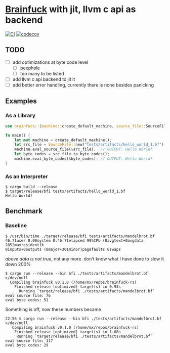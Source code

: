# [Brainfuck](https://en.wikipedia.org/wiki/Brainfuck) with jit, llvm c api as backend

[![CI](https://github.com/mo-xiaoming/brainfuck/actions/workflows/build.yml/badge.svg)](https://github.com/mo-xiaoming/brainfuck/actions/workflows/build.yml)
[![codecov](https://codecov.io/gh/mo-xiaoming/brainfuck/branch/main/graph/badge.svg?token=04MMF2MJGH)](https://codecov.io/gh/mo-xiaoming/brainfuck)

## TODO

- [ ] add optimizations at byte code level
  - [ ] peephole
  - [ ] too many to be listed
- [ ] add llvm c api backend to jit it
- [ ] add better error handling, currently there is none besides panicking

## Examples

### As a Library

```rust
use brainfuck::{machine::create_default_machine, source_file::SourceFile};

fn main() {
    let mut machine = create_default_machine();
    let src_file = SourceFile::new("tests/artifacts/hello_world_1.bf").unwrap();
    machine.eval_source_file(&src_file);  // OUTPUT: Hello World!
    let byte_codes = src_file.to_byte_codes();
    machine.eval_byte_codes(&byte_codes); // OUTPUT: Hello World!
}
```

### As an Interpreter

```text
$ cargo build --release
$ target/release/bfi tests/artifacts/hello_world_1.bf
Hello World!
```

## Benchmark

### Baseline

```text
$ /usr/bin/time ./target/release/bfi tests/artifacts/mandelbrot.bf
46.71user 0.00system 0:46.71elapsed 99%CPU (0avgtext+0avgdata 2852maxresident)k
0inputs+0outputs (0major+301minor)pagefaults 0swaps
```

*above data is not true*, not any more. don't know what I have done to slow it down 200%

```text
$ cargo run --release --bin bfi ./tests/artifacts/mandelbrot.bf >/dev/null
  Compiling brainfuck v0.1.0 (/home/mx/repos/brainfuck-rs)
    Finished release [optimized] target(s) in 0.93s
      Running `target/release/bfi ./tests/artifacts/mandelbrot.bf`
eval source file: 76
eval byte codes: 51
```

Something is off, now these numbers became

```text
22:56 $ cargo run --release --bin bfi ./tests/artifacts/mandelbrot.bf >/dev/null
   Compiling brainfuck v0.1.0 (/home/mx/repos/brainfuck-rs)
    Finished release [optimized] target(s) in 1.88s
     Running `target/release/bfi ./tests/artifacts/mandelbrot.bf`
eval source file: 117
eval byte codes: 29
```
